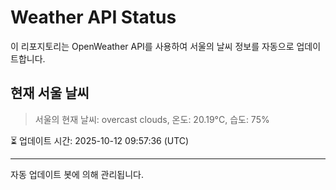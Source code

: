 
# Weather API Status

이 리포지토리는 OpenWeather API를 사용하여 서울의 날씨 정보를 자동으로 업데이트합니다.

## 현재 서울 날씨
> 서울의 현재 날씨: overcast clouds, 온도: 20.19°C, 습도: 75%

⏳ 업데이트 시간: 2025-10-12 09:57:36 (UTC)

---
자동 업데이트 봇에 의해 관리됩니다.
